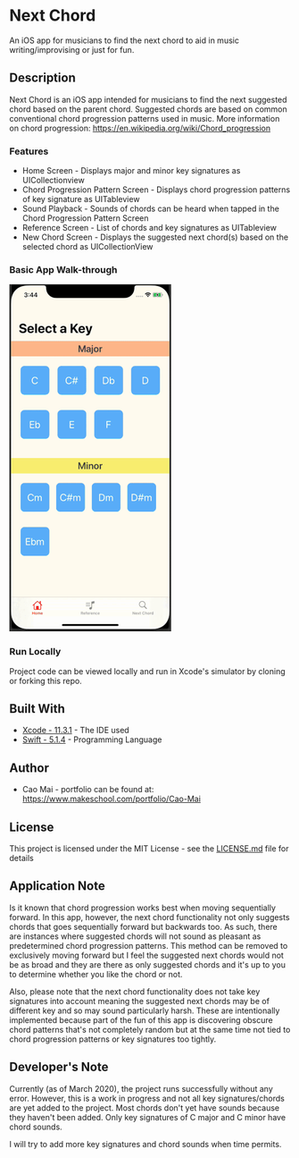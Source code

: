 # Next Chord 
An iOS app for musicians to find the next chord to aid in music writing/improvising or just for fun.

## Description
Next Chord is an iOS app intended for musicians to find the next suggested chord based on the parent chord. Suggested chords are based on common conventional chord progression patterns used in music. More information on chord progression: https://en.wikipedia.org/wiki/Chord_progression

### Features 
* Home Screen - Displays major and minor key signatures as UICollectionview
* Chord Progression Pattern Screen - Displays chord progression patterns of key signature as UITableview
* Sound Playback - Sounds of chords can be heard when tapped in the Chord Progression Pattern Screen
* Reference Screen - List of chords and key signatures as UITableview
* New Chord Screen - Displays the suggested next chord(s) based on the selected chord as UICollectionView

### Basic App Walk-through
![](nextChordProjectWalk.gif)

### Run Locally

Project code can be viewed locally and run in Xcode's simulator by cloning or forking this repo.

## Built With
* [Xcode - 11.3.1](https://developer.apple.com/xcode/) - The IDE used
* [Swift - 5.1.4](https://developer.apple.com/swift/) - Programming Language

## Author
* Cao Mai - portfolio can be found at:
https://www.makeschool.com/portfolio/Cao-Mai

## License

This project is licensed under the MIT License - see the [LICENSE.md](LICENSE.md) file for details

## Application Note
Is it known that chord progression works best when moving sequentially forward. In this app, however, the next chord functionality not only suggests chords that goes sequentially forward but backwards too. As such, there are instances where suggested chords will not sound as pleasant as predetermined chord progression patterns. This method can be removed to exclusively moving forward but I feel the suggested next chords would not be as broad and they are there as only suggested chords and it's up to you to determine whether you like the chord or not. 

Also, please note that the next chord functionality does not take key signatures into account meaning the suggested next chords may be of different key and so may sound particularly harsh. These are intentionally implemented because part of the fun of this app is discovering obscure chord patterns that's not completely random but at the same time not tied to chord progression patterns or key signatures too tightly.

## Developer's Note
Currently (as of March 2020), the project runs successfully without any error. However, this is a work in progress and not all key signatures/chords are yet added to the project. Most chords don't yet have sounds because they haven't been added. Only key signatures of C major and C minor have chord sounds.

I will try to add more key signatures and chord sounds when time permits.
